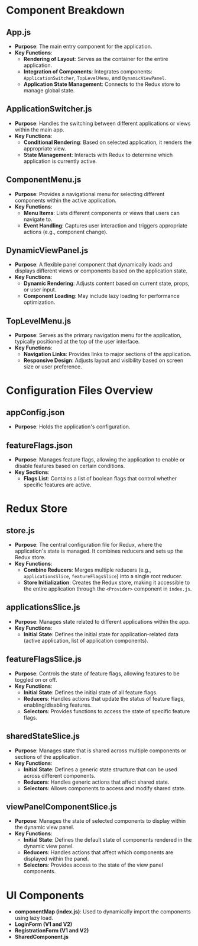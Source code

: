 # Component Breakdown

## App.js
- **Purpose**: The main entry component for the application.
- **Key Functions**:
  - **Rendering of Layout**: Serves as the container for the entire application.
  - **Integration of Components**: Integrates components: `ApplicationSwitcher`, `TopLevelMenu`, and `DynamicViewPanel`.
  - **Application State Management**: Connects to the Redux store to manage global state.

## ApplicationSwitcher.js
- **Purpose**: Handles the switching between different applications or views within the main app.
- **Key Functions**:
  - **Conditional Rendering**: Based on  selected application, it renders the appropriate view.
  - **State Management**: Interacts with Redux to determine which application is currently active.

## ComponentMenu.js
- **Purpose**: Provides a navigational menu for selecting different components within the active application.
- **Key Functions**:
  - **Menu Items**: Lists different components or views that users can navigate to.
  - **Event Handling**: Captures user interaction and triggers appropriate actions (e.g., component change).

## DynamicViewPanel.js
- **Purpose**: A flexible panel component that dynamically loads and displays different views or components based on the application state.
- **Key Functions**:
  - **Dynamic Rendering**: Adjusts content based on current state, props, or user input.
  - **Component Loading**: May include lazy loading for performance optimization.

## TopLevelMenu.js
- **Purpose**: Serves as the primary navigation menu for the application, typically positioned at the top of the user interface.
- **Key Functions**:
  - **Navigation Links**: Provides links to major sections of the application.
  - **Responsive Design**: Adjusts layout and visibility based on screen size or user preference.

# Configuration Files Overview

## appConfig.json
- **Purpose**: Holds the application's configuration.

## featureFlags.json
- **Purpose**: Manages feature flags, allowing the application to enable or disable features based on certain conditions.
- **Key Sections**:
  - **Flags List**: Contains a list of boolean flags that control whether specific features are active.

# Redux Store

## store.js
- **Purpose**: The central configuration file for Redux, where the application's state is managed. It combines reducers and sets up the Redux store.
- **Key Functions**:
  - **Combine Reducers**: Merges multiple reducers (e.g., `applicationsSlice`, `featureFlagsSlice`) into a single root reducer.
  - **Store Initialization**: Creates the Redux store, making it accessible to the entire application through the `<Provider>` component in `index.js`.

## applicationsSlice.js
- **Purpose**: Manages state related to different applications within the app.
- **Key Functions**:
  - **Initial State**: Defines the initial state for application-related data (active application, list of application components).

## featureFlagsSlice.js
- **Purpose**: Controls the state of feature flags, allowing features to be toggled on or off.
- **Key Functions**:
  - **Initial State**: Defines the initial state of all feature flags.
  - **Reducers**: Handles actions that update the status of feature flags, enabling/disabling features.
  - **Selectors**: Provides functions to access the state of specific feature flags.

## sharedStateSlice.js
- **Purpose**: Manages state that is shared across multiple components or sections of the application.
- **Key Functions**:
  - **Initial State**: Defines a generic state structure that can be used across different components.
  - **Reducers**: Handles generic actions that affect shared state.
  - **Selectors**: Allows components to access and modify shared state.

## viewPanelComponentSlice.js
- **Purpose**: Manages the state of selected components to display within the dynamic view panel.
- **Key Functions**:
  - **Initial State**: Defines the default state of components rendered in the dynamic view panel.
  - **Reducers**: Handles actions that affect which components are displayed within the panel.
  - **Selectors**: Provides access to the state of the view panel components.

# UI Components

- **componentMap (index.js)**: Used to dynamically import the components using lazy load.
- **LoginForm (V1 and V2)**
- **RegistrationForm (V1 and V2)**
- **SharedComponent.js**
